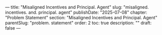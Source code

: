 — title: "Misaligned Incentives and Principal. Agent"
slug: "misaligned. incentives. and. principal. agent" publishDate: "2025-07-08"
chapter: "Problem Statement" section: "Misaligned Incentives and Principal. Agent"
parentSlug: "problem. statement" order: 2
toc: true description: ""
draft: false
—

